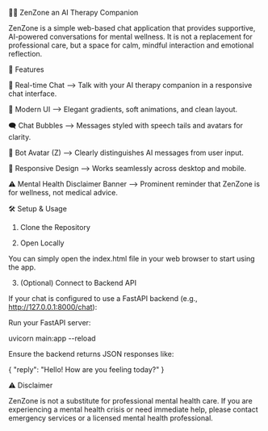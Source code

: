 🧘‍♀️ ZenZone an AI Therapy Companion

ZenZone is a simple web-based chat application that provides supportive, AI-powered conversations for mental wellness.
It is not a replacement for professional care, but a space for calm, mindful interaction and emotional reflection.

🚀 Features

💬 Real-time Chat —> Talk with your AI therapy companion in a responsive chat interface.

🎨 Modern UI —> Elegant gradients, soft animations, and clean layout.

🗨️ Chat Bubbles —> Messages styled with speech tails and avatars for clarity.

🤖 Bot Avatar (Z) —> Clearly distinguishes AI messages from user input.

📱 Responsive Design —> Works seamlessly across desktop and mobile.

⚠️ Mental Health Disclaimer Banner —> Prominent reminder that ZenZone is for wellness, not medical advice.

🛠️ Setup & Usage
1. Clone the Repository

2. Open Locally

You can simply open the index.html file in your web browser to start using the app.

3. (Optional) Connect to Backend API

If your chat is configured to use a FastAPI backend (e.g., http://127.0.0.1:8000/chat):

Run your FastAPI server:

uvicorn main:app --reload


Ensure the backend returns JSON responses like:

{
  "reply": "Hello! How are you feeling today?"
}

⚠️ Disclaimer

ZenZone is not a substitute for professional mental health care.
If you are experiencing a mental health crisis or need immediate help, please contact emergency services or a licensed mental health professional.
